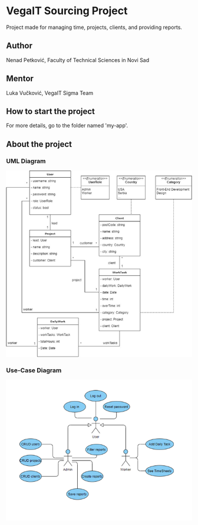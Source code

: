# VegaIT Sourcing Project

Project made for managing time, projects, clients, and providing reports.

## Author

Nenad Petković, Faculty of Technical Sciences in Novi Sad

## Mentor

Luka Vučković, VegaIT Sigma Team

## How to start the project

For more details, go to the folder named 'my-app'.

## About the project

### UML Diagram

![UML Diagram](UML_Diagram.jpg)

### Use-Case Diagram

![Use-Case Diagram](UseCase_Diagram.PNG)